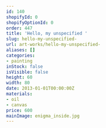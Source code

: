 ```yaml
---
id: 140
shopifyId: 0
shopifyOptionId: 0
order: 447
title: 'Hello, my unspecified '
slug: hello-my-unspecified-
url: art-works/hello-my-unspecified-
aliases: []
categories:
- painting
inStock: false
isVisible: false
height: 60
width: 80
date: 2013-01-01T00:00:00Z
materials:
- oil
- canvas
price: 600
mainImage: enigma_inside.jpg
---
```

